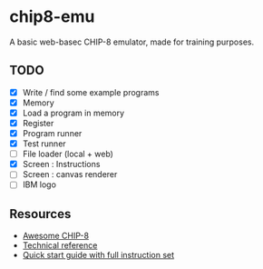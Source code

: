 # chip8-emu

A basic web-basec CHIP-8 emulator, made for training purposes.

## TODO

- [X] Write / find some example programs
- [X] Memory
- [X] Load a program in memory
- [X] Register
- [X] Program runner
- [X] Test runner
- [ ] File loader (local + web)
- [X] Screen : Instructions
- [ ] Screen : canvas renderer
- [ ] IBM logo

## Resources

- [Awesome CHIP-8](https://chip-8.github.io/links/)
- [Technical reference](https://github.com/mattmikolay/chip-8/wiki/CHIP%E2%80%908-Technical-Reference)
- [Quick start guide with full instruction set](https://storage.googleapis.com/wzukusers/user-34724694/documents/5c83d6a5aec8eZ0cT194/CHIP-8%20Classic%20Manual%20Rev%201.3.pdf)
